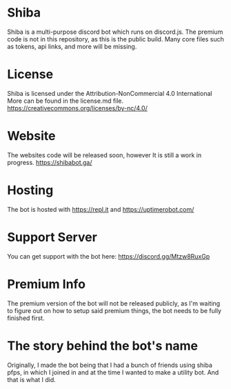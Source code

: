 # Shiba
Shiba is a multi-purpose discord bot which runs on discord.js. The premium code is not in this repository, as this is the public build.
Many core files such as tokens, api links, and more will be missing.



# License
Shiba is licensed under the Attribution-NonCommercial 4.0 International
More can be found in the license.md file. https://creativecommons.org/licenses/by-nc/4.0/



# Website
The websites code will be released soon, however It is still a work in progress. https://shibabot.ga/


# Hosting
The bot is hosted with https://repl.it and https://uptimerobot.com/ 


# Support Server
You can get support with the bot here: https://discord.gg/Mtzw8RuxGp


# Premium Info
The premium version of the bot will not be released publicly, as I'm waiting to figure out on how to setup said premium things, the bot needs to be fully finished first.


# The story behind the bot's name
Originally, I made the bot being that I had a bunch of friends using shiba pfps, in which I joined in and at the time I wanted to make a utility bot. And that is what I did. 

